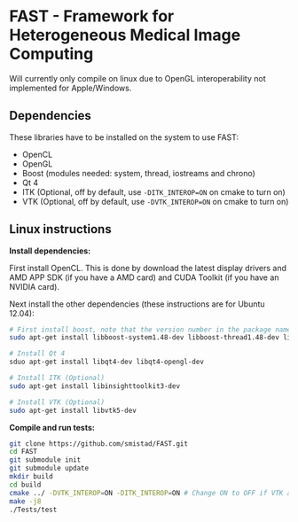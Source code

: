 FAST - Framework for Heterogeneous Medical Image Computing
==========================================================

Will currently only compile on linux due to OpenGL interoperability not implemented for Apple/Windows.

Dependencies
----------------------------------------------------------
These libraries have to be installed on the system to use FAST:

* OpenCL
* OpenGL
* Boost (modules needed: system, thread, iostreams and chrono)
* Qt 4
* ITK (Optional, off by default, use `-DITK_INTEROP=ON` on cmake to turn on)
* VTK (Optional, off by default, use `-DVTK_INTEROP=ON` on cmake to turn on)

Linux instructions
----------------------------------------------------------

**Install dependencies:**

First install OpenCL. This is done by download the latest display drivers and AMD APP SDK (if you have a AMD card) and CUDA Toolkit (if you have an NVIDIA card).

Next install the other dependencies (these instructions are for Ubuntu 12.04):
```bash
# First install boost, note that the version number in the package names may be different on your system
sudo apt-get install libboost-system1.48-dev libboost-thread1.48-dev libboost-iostreams1.48-dev libboost-chrono1.48-dev

# Install Qt 4
sduo apt-get install libqt4-dev libqt4-opengl-dev

# Install ITK (Optional)
sudo apt-get install libinsighttoolkit3-dev

# Install VTK (Optional)
sudo apt-get install libvtk5-dev
```

**Compile and run tests:**
```bash
git clone https://github.com/smistad/FAST.git
cd FAST
git submodule init
git submodule update
mkdir build
cd build
cmake ../ -DVTK_INTEROP=ON -DITK_INTEROP=ON # Change ON to OFF if VTK and ITK interop is not desired
make -j8
./Tests/test
```
